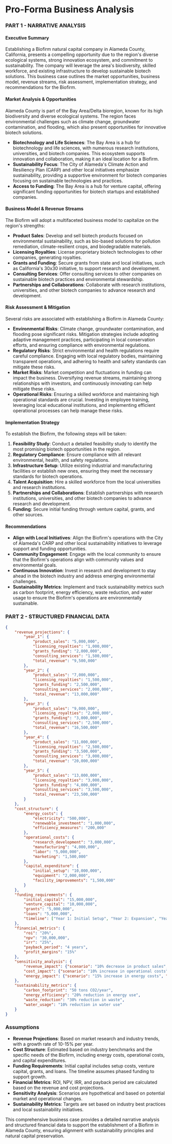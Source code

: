 # Pro-Forma Business Analysis

### PART 1 - NARRATIVE ANALYSIS

#### Executive Summary
Establishing a Biofirm natural capital company in Alameda County, California, presents a compelling opportunity due to the region's diverse ecological systems, strong innovation ecosystem, and commitment to sustainability. The company will leverage the area's biodiversity, skilled workforce, and existing infrastructure to develop sustainable biotech solutions. This business case outlines the market opportunities, business model, revenue streams, risk assessment, implementation strategy, and recommendations for the Biofirm.

#### Market Analysis & Opportunities
Alameda County is part of the Bay Area/Delta bioregion, known for its high biodiversity and diverse ecological systems. The region faces environmental challenges such as climate change, groundwater contamination, and flooding, which also present opportunities for innovative biotech solutions.

- **Biotechnology and Life Sciences**: The Bay Area is a hub for biotechnology and life sciences, with numerous research institutions, universities, and biotech companies. This ecosystem supports innovation and collaboration, making it an ideal location for a Biofirm.
- **Sustainability Focus**: The City of Alameda's Climate Action and Resiliency Plan (CARP) and other local initiatives emphasize sustainability, providing a supportive environment for biotech companies focusing on sustainable technologies and practices.
- **Access to Funding**: The Bay Area is a hub for venture capital, offering significant funding opportunities for biotech startups and established companies.

#### Business Model & Revenue Streams
The Biofirm will adopt a multifaceted business model to capitalize on the region's strengths:

- **Product Sales**: Develop and sell biotech products focused on environmental sustainability, such as bio-based solutions for pollution remediation, climate-resilient crops, and biodegradable materials.
- **Licensing Royalties**: License proprietary biotech technologies to other companies, generating royalties.
- **Grants and Funding**: Secure grants from state and local initiatives, such as California's 30x30 initiative, to support research and development.
- **Consulting Services**: Offer consulting services to other companies on sustainable biotech practices and environmental stewardship.
- **Partnerships and Collaborations**: Collaborate with research institutions, universities, and other biotech companies to advance research and development.

#### Risk Assessment & Mitigation
Several risks are associated with establishing a Biofirm in Alameda County:

- **Environmental Risks**: Climate change, groundwater contamination, and flooding pose significant risks. Mitigation strategies include adopting adaptive management practices, participating in local conservation efforts, and ensuring compliance with environmental regulations.
- **Regulatory Risks**: Strict environmental and health regulations require careful compliance. Engaging with local regulatory bodies, maintaining transparent operations, and adhering to health and safety standards can mitigate these risks.
- **Market Risks**: Market competition and fluctuations in funding can impact the business. Diversifying revenue streams, maintaining strong relationships with investors, and continuously innovating can help mitigate these risks.
- **Operational Risks**: Ensuring a skilled workforce and maintaining high operational standards are crucial. Investing in employee training, leveraging local educational institutions, and implementing efficient operational processes can help manage these risks.

#### Implementation Strategy
To establish the Biofirm, the following steps will be taken:

1. **Feasibility Study**: Conduct a detailed feasibility study to identify the most promising biotech opportunities in the region.
2. **Regulatory Compliance**: Ensure compliance with all relevant environmental, health, and safety regulations.
3. **Infrastructure Setup**: Utilize existing industrial and manufacturing facilities or establish new ones, ensuring they meet the necessary standards for biotech operations.
4. **Talent Acquisition**: Hire a skilled workforce from the local universities and research institutions.
5. **Partnerships and Collaborations**: Establish partnerships with research institutions, universities, and other biotech companies to advance research and development.
6. **Funding**: Secure initial funding through venture capital, grants, and other sources.

#### Recommendations
- **Align with Local Initiatives**: Align the Biofirm's operations with the City of Alameda's CARP and other local sustainability initiatives to leverage support and funding opportunities.
- **Community Engagement**: Engage with the local community to ensure that the Biofirm's operations align with community values and environmental goals.
- **Continuous Innovation**: Invest in research and development to stay ahead in the biotech industry and address emerging environmental challenges.
- **Sustainability Metrics**: Implement and track sustainability metrics such as carbon footprint, energy efficiency, waste reduction, and water usage to ensure the Biofirm's operations are environmentally sustainable.

### PART 2 - STRUCTURED FINANCIAL DATA

```json
{
    "revenue_projections": {
        "year_1": {
            "product_sales": "5,000,000",
            "licensing_royalties": "1,000,000",
            "grants_funding": "2,000,000",
            "consulting_services": "1,500,000",
            "total_revenue": "9,500,000"
        },
        "year_2": {
            "product_sales": "7,000,000",
            "licensing_royalties": "1,500,000",
            "grants_funding": "2,500,000",
            "consulting_services": "2,000,000",
            "total_revenue": "13,000,000"
        },
        "year_3": {
            "product_sales": "9,000,000",
            "licensing_royalties": "2,000,000",
            "grants_funding": "3,000,000",
            "consulting_services": "2,500,000",
            "total_revenue": "16,500,000"
        },
        "year_4": {
            "product_sales": "11,000,000",
            "licensing_royalties": "2,500,000",
            "grants_funding": "3,500,000",
            "consulting_services": "3,000,000",
            "total_revenue": "20,000,000"
        },
        "year_5": {
            "product_sales": "13,000,000",
            "licensing_royalties": "3,000,000",
            "grants_funding": "4,000,000",
            "consulting_services": "3,500,000",
            "total_revenue": "23,500,000"
        }
    },
    "cost_structure": {
        "energy_costs": {
            "electricity": "500,000",
            "renewable_investment": "1,000,000",
            "efficiency_measures": "200,000"
        },
        "operational_costs": {
            "research_development": "3,000,000",
            "manufacturing": "4,000,000",
            "labor": "5,000,000",
            "marketing": "1,500,000"
        },
        "capital_expenditure": {
            "initial_setup": "10,000,000",
            "equipment": "2,000,000",
            "facility_improvements": "1,500,000"
        }
    },
    "funding_requirements": {
        "initial_capital": "15,000,000",
        "venture_capital": "10,000,000",
        "grants": "5,000,000",
        "loans": "5,000,000",
        "timeline": ["Year 1: Initial Setup", "Year 2: Expansion", "Year 3: Scaling Operations"]
    },
    "financial_metrics": {
        "roi": "20%",
        "npv": "30,000,000",
        "irr": "25%",
        "payback_period": "4 years",
        "profit_margins": "15%"
    },
    "sensitivity_analysis": {
        "revenue_impact": {"scenario": "10% decrease in product sales", "impact": "8% decrease in total revenue"},
        "cost_impact": {"scenario": "10% increase in operational costs", "impact": "6% decrease in profit margins"},
        "energy_impact": {"scenario": "15% increase in energy costs", "impact": "3% decrease in profit margins"}
    },
    "sustainability_metrics": {
        "carbon_footprint": "50 tons CO2/year",
        "energy_efficiency": "20% reduction in energy use",
        "waste_reduction": "30% reduction in waste",
        "water_usage": "10% reduction in water use"
    }
}
```

### Assumptions
- **Revenue Projections**: Based on market research and industry trends, with a growth rate of 10-15% per year.
- **Cost Structure**: Estimated based on industry benchmarks and the specific needs of the Biofirm, including energy costs, operational costs, and capital expenditures.
- **Funding Requirements**: Initial capital includes setup costs, venture capital, grants, and loans. The timeline assumes phased funding to support growth.
- **Financial Metrics**: ROI, NPV, IRR, and payback period are calculated based on the revenue and cost projections.
- **Sensitivity Analysis**: Scenarios are hypothetical and based on potential market and operational changes.
- **Sustainability Metrics**: Targets are set based on industry best practices and local sustainability initiatives.

This comprehensive business case provides a detailed narrative analysis and structured financial data to support the establishment of a Biofirm in Alameda County, ensuring alignment with sustainability principles and natural capital preservation.